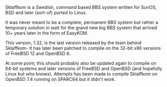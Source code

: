 Sklaffkom is a Swedish, command based BBS system written for SunOS, BSD and later (sort-of) ported to Linux. 

It was never meant to be a complete, permanent BBS system but rather a temporary solution in wait for the grand new big BBS system that arrived 10+ years later in the form of EasyKOM. 

This version, 1.32, is the last version released by the team behind Sklaffkom- It has later been patched to compile on the 32-bit x86 versions of FreeBSD 12 and OpenBSD 6. 

At some point, this should probably also be updated again to compile on 64-bit systems and later versions of FreeBSD and OpenBSD (and hopefully Linux but who knows). Attempts has been made to compile Sklaffkom on OpenBSD 7.4 running on SPARC64 but it didn't work. 
